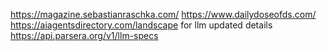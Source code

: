 https://magazine.sebastianraschka.com/
https://www.dailydoseofds.com/
https://aiagentsdirectory.com/landscape
for llm updated details
https://api.parsera.org/v1/llm-specs